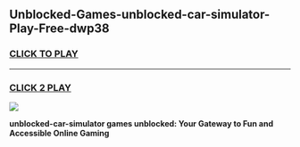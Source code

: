 
## Unblocked-Games-unblocked-car-simulator-Play-Free-dwp38
<h3>
<a href="https://premium76.site?title=unblocked-car-simulator&ref=23A">CLICK TO PLAY</a></h3>
<hr>

<h3>
<a href="https://premium76.site?title=unblocked-car-simulator&ref=23A">CLICK 2 PLAY</a>
  
</h3>

<a href="https://premium76.site?title=unblocked-car-simulator&ref=23A"><img src="https://clearcache.store/games.png"></a>


**unblocked-car-simulator games unblocked: Your Gateway to Fun and Accessible Online Gaming**
